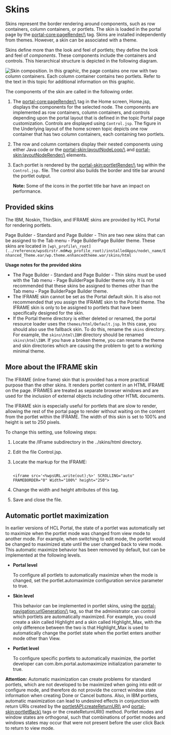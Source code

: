 # Skins

Skins represent the border rendering around components, such as row containers, column containers, or portlets. The skin is loaded in the portal page by the <portal-core:pageRender/\> tag. Skins are installed independently from themes. However, a skin can be associated with a theme.

Skins define more than the look and feel of portlets; they define the look and feel of *components*. These components include the containers and controls. This hierarchical structure is depicted in the following diagram.

![Skin composition. In this graphic, the page contains one row with two column containers. Each column container contains two portlets. Refer to the text in this topic for additional information on this graphic.](../images/skin_layout.jpg "Underlying layout of the Home screen")

The components of the skin are called in the following order.

1.  The <portal-core:pageRender/\> tag in the Home screen, Home.jsp, displays the components for the selected node. The components are implemented as row containers, column containers, and controls depending upon the portal layout that is defined in the topic Portal page customization. Controls are displayed using `Control.jsp`. The figure in the Underlying layout of the home screen topic depicts one row container that has two column containers, each containing two portlets.
2.  The row and column containers display their nested components using either Java code or the <portal-skin:layoutNodeLoop/\> and <portal-skin:layoutNodeRender/\> elements.
3.  Each portlet is rendered by the <portal-skin:portletRender/\> tag within the `Control.jsp.` file. The control also builds the border and title bar around the portlet output.

    **Note:** Some of the icons in the portlet title bar have an impact on performance.


## Provided skins

The IBM, Noskin, ThinSkin, and IFRAME skins are provided by HCL Portal for rendering portlets.

Page Builder - Standard and Page Builder - Thin are two new skins that can be assigned to the Tab menu - Page BuilderPage Builder theme. These skins are located in `[wp\_profile\_root](../reference/wpsdirstr.md#wp_profile_root)/installedApps/node\_name/Enhanced_Theme.ear/wp.theme.enhancedtheme.war/skins/html`

**Usage notes for the provided skins**

-   The Page Builder - Standard and Page Builder - Thin skins must be used with the Tab menu - Page BuilderPage Builder theme only. It is not recommended that these skins be assigned to themes other than the Tab menu - Page BuilderPage Builder theme.
-   The IFRAME skin cannot be set as the Portal default skin. It is also not recommended that you assign the IFRAME skin to the Portal theme. The IFRAME skin is only to be assigned to portlets that have been specifically designed for the skin.
-   If the Portal theme directory is either deleted or renamed, the portal resource loader uses the `themes/html/Default.jsp`. In this case, you should also use the fallback skin. To do this, rename the `skins` directory. For example, the `skins\html\IBM` directory should be renamed `skins\html\IBM`. If you have a broken theme, you can rename the theme and skin directories which are causing the problem to get to a working minimal theme.

## More about the IFRAME skin

The IFRAME \(inline frame\) skin that is provided has a more practical purpose than the other skins. It renders portlet content in an HTML IFRAME on the page. IFRAMES are treated as separate browser windows and are used for the inclusion of external objects including other HTML documents.

The IFRAME skin is especially useful for portlets that are slow to render, allowing the rest of the portal page to render without waiting on the content from the portlet within the IFRAME. The width of this skin is set to 100% and height is set to 250 pixels.

To change this setting, use following steps:

1.  Locate the /IFrame subdirectory in the ../skins/html directory.
2.  Edit the file Control.jsp.
3.  Locate the markup for the IFRAME:

    ```
    
    <iframe src='<%wpsURL.write(out);%>' SCROLLING="auto" FRAMEBORDER="0" Width="100%" height="250">
    
    ```

4.  Change the width and height attributes of this tag.
5.  Save and close the file.

## Automatic portlet maximization

In earlier versions of HCL Portal, the state of a portlet was automatically set to maximize when the portlet mode was changed from view mode to another mode. For example, when switching to edit mode, the portlet would be changed to maximized state until the user changed back to view mode. This automatic maximize behavior has been removed by default, but can be implemented at the following levels.

-   **Portal level**

    To configure all portlets to automatically maximize when the mode is changed, set the portlet.automaximize configuration service parameter to true.

-   **Skin level**

    This behavior can be implemented in portlet skins, using the <portal-navigation:urlGeneration/\> tag, so that the administrator can control which portlets are automatically maximized. For example, you could create a skin called Highlight and a skin called Highlight\_Max, with the only difference between the two is that Highlight\_Max is used to automatically change the portlet state when the portlet enters another mode other than View.

-   **Portlet level**

    To configure specific portlets to automatically maximize, the portlet developer can com.ibm.portal.automaximize initialization parameter to true.


**Attention:** Automatic maximization can create problems for standard portlets, which are not developed to be maximized when going into edit or configure mode, and therefore do not provide the correct window state information when creating Done or Cancel buttons. Also, in IBM portlets, automatic maximization can lead to undesired effects in conjunction with return URIs created by the <portletAPI:createReturnURI\> and <portal-skin:portletBack\> tags or the createReturnURI\(\) method. Portlet modes and window states are orthogonal, such that combinations of portlet modes and windows states may occur that were not present before the user click Back to return to view mode.

